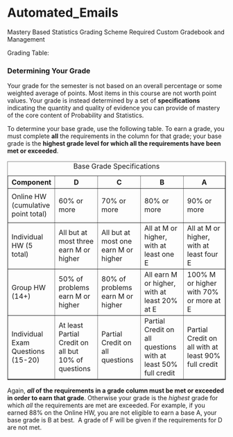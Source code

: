 # Automated_Emails
Mastery Based Statistics Grading Scheme Required Custom Gradebook and Management

Grading Table:
 <h3 id="kl_panel_4" class="kl_panel_heading kl_panel_4">Determining Your Grade</h3>
            <div id="kl_panel_4_content" class="kl_panel_content kl_panel_4">
                <p>Your grade for the semester is not based on an overall percentage or some weighted average of points. Most items in this course are not worth point values. Your grade is instead determined by a set of <strong>specifications </strong>indicating the quantity and quality of evidence you can provide of mastery of the core content of Probability and Statistics.</p>
                <p>To determine your base grade, use the following table. To earn a grade, you must complete <strong>all</strong> the requirements in the column for that grade; your base grade is the <strong>highest grade level for which all the requirements have been met or exceeded</strong>.</p>
                <table style="border-collapse: collapse; width: 100%;" border="1">
                    <caption>Base Grade Specifications</caption>
                    <tbody>
                        <tr>
                            <th style="width: 20%; text-align: center;" scope="col"><strong>Component</strong></th>
                            <th style="width: 20%; text-align: center;" scope="col"><strong>D</strong></th>
                            <th style="width: 20%; text-align: center;" scope="col"><strong>C</strong></th>
                            <th style="width: 20%; text-align: center;" scope="col"><strong>B</strong></th>
                            <th style="width: 20%; text-align: center;" scope="col"><strong>A</strong></th>
                        </tr>
                        <tr>
                            <td style="width: 20%;">Online HW (cumulative point total)</td>
                            <td style="width: 20%;">
                                <p>60% or more</p>
                            </td>
                            <td style="width: 20%;">
                                <p>70% or more</p>
                            </td>
                            <td style="width: 20%;">
                                <p>80% or more</p>
                            </td>
                            <td style="width: 20%;">
                                <p>90% or more</p>
                            </td>
                        </tr>
                        <tr>
                            <td style="width: 20%;">Individual HW (5 total)</td>
                            <td style="width: 20%;">All but at most three earn M or higher</td>
                            <td style="width: 20%;">All but at most one earn M or higher</td>
                            <td style="width: 20%;">All at M or higher, with at least one E</td>
                            <td style="width: 20%;">All at M or higher, with at least four E</td>
                        </tr>
                        <tr>
                            <td style="width: 20%;">Group HW (14+)</td>
                            <td style="width: 20%;">50% of problems earn M or higher</td>
                            <td style="width: 20%;">80% of problems earn M or higher</td>
                            <td style="width: 20%;">All earn M or higher, with at least 20% at E</td>
                            <td style="width: 20%;">100% M or higher with 70% or more at E</td>
                        </tr>
                        <tr>
                            <td style="width: 20%;">Individual Exam Questions (15-20)</td>
                            <td style="width: 20%;">At least Partial Credit on all but 10% of questions</td>
                            <td style="width: 20%;">Partial Credit on all questions</td>
                            <td style="width: 20%;">Partial Credit on all questions with at least 50% full credit</td>
                            <td style="width: 20%;">Partial Credit on all with at least 90% full credit</td>
                        </tr>
                    </tbody>
                </table>
                <p>Again, <strong><em>all</em> of the requirements in a grade column must be met or exceeded in order to earn that grade</strong>. Otherwise your grade is the <em>highest</em> grade for which <em>all</em> the requirements are met are exceeded. For example, if you earned 88% on the Online HW, you are not eligible to earn a base A, your base grade is B at best.&nbsp; A grade of F will be given if the requirements for D are not met.</p>
